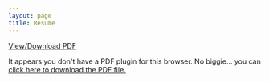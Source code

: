 ```yaml
---
layout: page
title: Resume
---
```


<div class="center-aligned">
    <a href="{{ site.baseurl }}/public/pdf/satrioresume.pdf">View/Download PDF</a>
</div>

<div class="pdf-container">
  <object data="{{ site.baseurl }}/public/pdf/satrioresume.pdf" type="application/pdf" style="width: 100%; height: 100%; display: block;" >
    <p>It appears you don't have a PDF plugin for this browser.
    No biggie... you can <a href="{{ site.baseurl }}/public/pdf/satrioresume.pdf">click here to
    download the PDF file.</a></p>
  </object>
</div>
